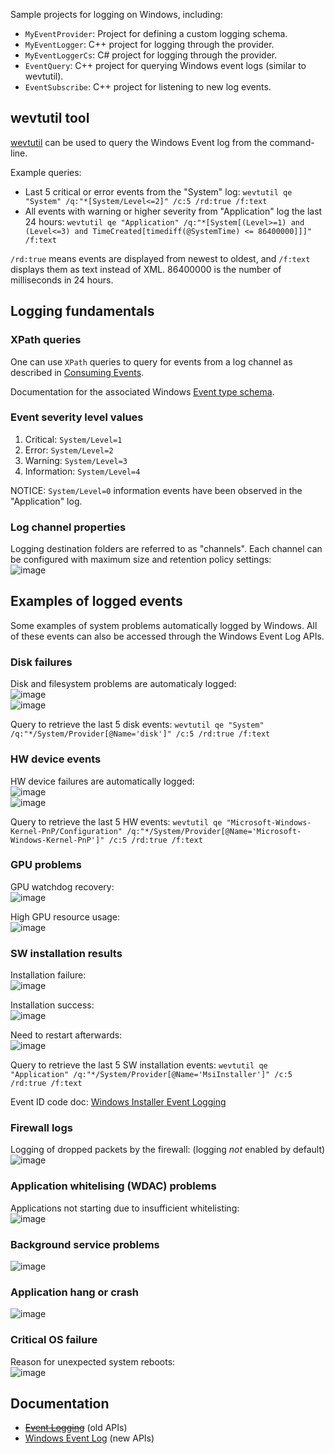 Sample projects for logging on Windows, including:
* `MyEventProvider`: Project for defining a custom logging schema.
* `MyEventLogger`: C++ project for logging through the provider.
* `MyEventLoggerCs`: C# project for logging through the provider.
* `EventQuery`: C++ project for querying Windows event logs (similar to wevtutil).
* `EventSubscribe`: C++ project for listening to new log events.

## wevtutil tool
[wevtutil](https://learn.microsoft.com/en-us/windows-server/administration/windows-commands/wevtutil) can be used to query the Windows Event log from the command-line.

Example queries:
* Last 5 critical or error events from the "System" log: `wevtutil qe "System" /q:"*[System/Level<=2]" /c:5 /rd:true /f:text`
* All events with warning or higher severity from "Application" log the last 24 hours: `wevtutil qe "Application" /q:"*[System[(Level>=1) and (Level<=3) and TimeCreated[timediff(@SystemTime) <= 86400000]]]" /f:text`

`/rd:true` means events are displayed from newest to oldest, and `/f:text` displays them as text instead of XML. 86400000 is the number of milliseconds in 24 hours.

## Logging fundamentals

### XPath queries
One can use `XPath` queries to query for events from a log channel as described in [Consuming Events](https://learn.microsoft.com/en-us/windows/win32/wes/consuming-events).

Documentation for the associated Windows [Event type schema](https://learn.microsoft.com/en-us/openspecs/windows_protocols/ms-even6/8c61aef7-bd4b-4edb-8dfd-3c9a7537886b).


### Event severity level values
1. Critical: `System/Level=1`
2. Error: `System/Level=2`
3. Warning: `System/Level=3`
4. Information: `System/Level=4`

NOTICE: `System/Level=0` information events have been observed in the "Application" log.

### Log channel properties
Logging destination folders are referred to as "channels". Each channel can be configured with maximum size and retention policy settings:  
![image](https://github.com/user-attachments/assets/85c440c0-143b-4d2b-803a-95ed9dcf971b)


## Examples of logged events
Some examples of system problems automatically logged by Windows. All of these events can also be accessed through the Windows Event Log APIs.

### Disk failures
Disk and filesystem problems are automaticaly logged:  
![image](https://github.com/user-attachments/assets/b148863a-3d67-4b81-a64f-4bb66384e136)  
![image](https://github.com/user-attachments/assets/8011024f-be1d-4dd7-8a46-c9b9023a25ec)

Query to retrieve the last 5 disk events:
`wevtutil qe "System" /q:"*/System/Provider[@Name='disk']" /c:5 /rd:true /f:text`

### HW device events
HW device failures are automatically logged:  
![image](https://github.com/user-attachments/assets/723867a3-6bb5-4405-8719-967240e72781)  
![image](https://github.com/user-attachments/assets/9a095ccd-cccd-4e7a-84af-93c47936adb9)


Query to retrieve the last 5 HW events:
`wevtutil qe "Microsoft-Windows-Kernel-PnP/Configuration" /q:"*/System/Provider[@Name='Microsoft-Windows-Kernel-PnP']" /c:5 /rd:true /f:text`

### GPU problems
GPU watchdog recovery:  
![image](https://github.com/user-attachments/assets/ef34e983-696f-4397-9d4c-0d1f1ec73d2c)

High GPU resource usage:  
![image](https://github.com/user-attachments/assets/ea8aaa33-fb50-4640-8506-5c7f01570471)

### SW installation results
Installation failure:  
![image](https://github.com/user-attachments/assets/5f780f94-44a5-4e63-b27b-bff437054709)  

Installation success:  
![image](https://github.com/user-attachments/assets/275f6497-32fa-44e4-a4b8-dafa4816c468)  

Need to restart afterwards:  
![image](https://github.com/user-attachments/assets/f20751a9-7e54-47c6-9978-6f70d2db4010)  


Query to retrieve the last 5 SW installation events:
`wevtutil qe "Application" /q:"*/System/Provider[@Name='MsiInstaller']" /c:5 /rd:true /f:text`

Event ID code doc: [Windows Installer Event Logging](https://learn.microsoft.com/en-us/windows/win32/msi/event-logging)

### Firewall logs
Logging of dropped packets by the firewall: (logging _not_ enabled by default)  
![image](https://github.com/user-attachments/assets/4c01cd9f-2a6b-4963-9d30-c2a2b776a5c7)

### Application whitelising (WDAC) problems
Applications not starting due to insufficient whitelisting:  
![image](https://github.com/user-attachments/assets/c034b43e-fb26-470a-903b-e1c37dc1fef9)

### Background service problems
![image](https://github.com/user-attachments/assets/75f05ab9-e45a-494f-9471-5d9f3a775eb0)

### Application hang or crash
![image](https://github.com/user-attachments/assets/4f5a6796-943e-4948-be40-1f8c4ff30af4)

### Critical OS failure
Reason for unexpected system reboots:  
![image](https://github.com/user-attachments/assets/0164914d-c894-4347-904b-bfa60e65bda7)


## Documentation
* ~~[Event Logging](https://learn.microsoft.com/en-us/windows/win32/eventlog/event-logging)~~ (old APIs)
* [Windows Event Log](https://learn.microsoft.com/en-us/windows/win32/wes/windows-event-log) (new APIs)

